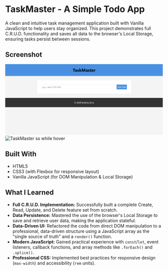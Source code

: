 
# TaskMaster - A Simple Todo App

A clean and intuitive task management application built with Vanilla JavaScript to help users stay organized. This project demonstrates full C.R.U.D. functionality and saves all data to the browser's Local Storage, ensuring tasks persist between sessions.


## Screenshot
![TaskMaster App Screenshot](ss1.png)
![TaskMaster ss while hover]()


## Built With
* HTML5
* CSS3 (with Flexbox for responsive layout)
* Vanilla JavaScript (for DOM Manipulation & Local Storage)

## What I Learned
* **Full C.R.U.D. Implementation:** Successfully built a complete Create, Read, Update, and Delete feature set from scratch.
* **Data Persistence:** Mastered the use of the browser's Local Storage to save and retrieve user data, making the application stateful.
* **Data-Driven UI:** Refactored the code from direct DOM manipulation to a professional, data-driven structure using a JavaScript array as the "single source of truth" and a `render()` function.
* **Modern JavaScript:** Gained practical experience with `const`/`let`, event listeners, callback functions, and array methods like `.forEach()` and `.splice()`.
* **Professional CSS:** Implemented best practices for responsive design (`max-width`) and accessibility (`rem` units).
